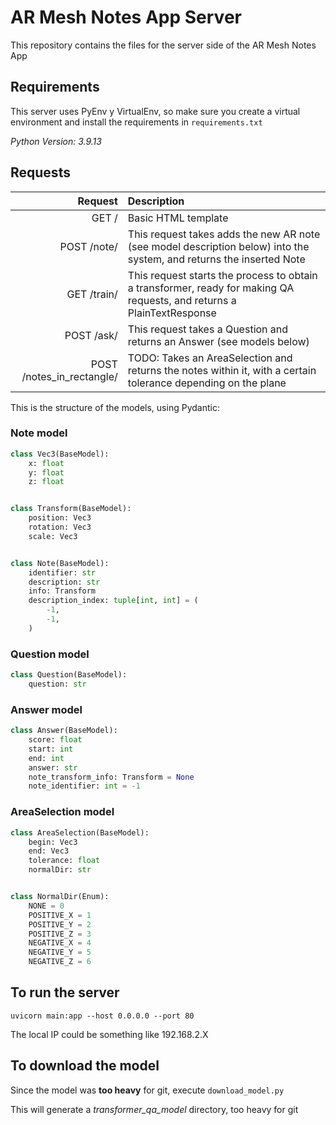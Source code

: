 # AR Mesh Notes App Server
This repository contains the files for the server side of the AR Mesh Notes App

## Requirements
This server uses PyEnv y VirtualEnv, so make sure you create a virtual environment and install the requirements in `requirements.txt`

*Python Version: 3.9.13*

## Requests

| Request     | Description |
| ----------: | :---------- |
| GET /       | Basic HTML template
| POST /note/ | This request takes adds the new AR note (see model description below) into the system, and returns the inserted Note |
| GET /train/ | This request starts the process to obtain a transformer, ready for making QA requests, and returns a PlainTextResponse |
| POST /ask/  | This request takes a Question and returns an Answer (see models below) |
| POST /notes_in_rectangle/ | TODO: Takes an AreaSelection and returns the notes within it, with a certain tolerance depending on the plane |


This is the structure of the models, using Pydantic:

### Note model

```python
class Vec3(BaseModel):
    x: float
    y: float
    z: float


class Transform(BaseModel):
    position: Vec3
    rotation: Vec3
    scale: Vec3


class Note(BaseModel):
    identifier: str
    description: str
    info: Transform
    description_index: tuple[int, int] = (
        -1,
        -1,
    )
```

### Question model

```python
class Question(BaseModel):
    question: str
```

### Answer model

```python
class Answer(BaseModel):
    score: float
    start: int
    end: int
    answer: str
    note_transform_info: Transform = None
    note_identifier: int = -1
```

### AreaSelection model

```python
class AreaSelection(BaseModel):
    begin: Vec3
    end: Vec3
    tolerance: float
    normalDir: str


class NormalDir(Enum):
    NONE = 0
    POSITIVE_X = 1
    POSITIVE_Y = 2
    POSITIVE_Z = 3
    NEGATIVE_X = 4
    NEGATIVE_Y = 5
    NEGATIVE_Z = 6
```

## To run the server
`uvicorn main:app --host 0.0.0.0 --port 80`

The local IP could be something like 192.168.2.X

## To download the model
Since the model was **too heavy** for git, execute `download_model.py`

This will generate a *transformer_qa_model* directory, too heavy for git
